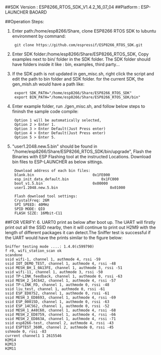 ##SDK Version : ESP8266_RTOS_SDK_V1.4.2_16_07_04
##Platform : ESP-LAUNCHER BAOARD

##Operation Steps:

1. Enter path:/home/esp8266/Share, clone ESP8266 RTOS SDK to lubuntu environment by command: 
       
		git clone https://github.com/espressif/ESP8266_RTOS_SDK.git 
	   
2. Enter SDK folder:/home/esp8266/Share/ESP8266_RTOS_SDK, Copy examples next to bin/ folder in the SDK folder. The SDK folder should have folders inside it like : bin, examples, third party...

3. If the SDK path is not updated in gen_misc.sh, right click the script and edit the path to bin folder and SDK folder. for the current SDK, the gen_mish.sh would have a path like:
       
		export SDK_PATH="/home/esp8266/Share/ESP8266_RTOS_SDK"
		export BIN_PATH="/home/esp8266/Share/ESP8266_RTOS_SDK/bin"
	   
4. Enter example folder, run ./gen_misc.sh, and follow below steps to fininsh the sample code compile:
	
		Option 1 will be automatically selected, 
		Option 2 > Enter 1. 
		Option 3 > Enter Default(Just Press enter)
		Option 4 > Enter Default(Just Press enter)
		Option 5 > Enter 5.
	   
5. "user1.2048.new.5.bin" should be found in "/home/esp8266/Share/ESP8266_RTOS_SDK/bin/upgrade", Flash the Binaries with ESP Flashing tool at the instructed Locations. Download bin files to ESP-LAUNCHER as below sittings.
		
		Download address of each bin files:
		blank.bin				            0x1FE000
		esp_init_data_default.bin			    0x1FC000
		boot_v1.5.bin					    0x00000
		user1.2048.new.5.bin			            0x01000
		
		Flash download tool settings:
		CrystalFreq: 26M
		SPI SPEED: 40MHz
		SPID MODE: QIO
		FLASH SIZE: 16Mbit-C11
		
##FOR VERIFY: 
6.	UART0 print as below after boot up.
	The UART will firstly print out all the SSID nearby, then it will continue to print out H2M9 with the length of different packages it can detect.The Sniffer test is successful if the UART would have the prints similar to the figure below:
	
	Sniffer testing mode ....: 1.4.0(c599790)
	f r0, wifi_station_scan ok
	scandone
	ssid wifi-1, channel 1, authmode 4, rssi -59
	ssid IOT_DEMO_TEST, channel 1, authmode 4, rssi -48
	ssid MESH_BH_1_0A13FE, channel 1, authmode 3, rssi -51
	ssid wifi-11, channel 1, authmode 3, rssi -50
	ssid TP-LINK_feedback, channel 1, authmode 0, rssi -63
	ssid MESH_2_14C642, channel 1, authmode 4, rssi -57
	ssid TP-LINK_FD, channel 1, authmode 0, rssi -48
	ssid liu_test, channel 1, authmode 0, rssi -61
	ssid ESP_ED8752, channel 1, authmode 0, rssi -61
	ssid MESH_3_ED8693, channel 1, authmode 4, rssi -69
	ssid ESP_00015D, channel 1, authmode 0, rssi -63
	ssid ESP_14C562, channel 1, authmode 0, rssi -52
	ssid MESH_1_A48C60, channel 1, authmode 4, rssi -68
	ssid MESH_2_ED8759, channel 1, authmode 4, rssi -66
	ssid MESH_2_ED863A, channel 1, authmode 4, rssi -71
	ssid esp8266-test, channel 2, authmode 4, rssi -43
	ssid ESPTEST_360R, channel 2, authmode 0, rssi -45
	sshmode 0, rssi -83
	current channel1 1 2615546
	H2M14
	H2M13
	H2M11


